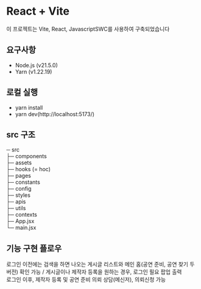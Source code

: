 # React + Vite
이 프로젝트는 Vite, React, JavascriptSWC를 사용하여 구축되었습니다

## 요구사항
- Node.js (v21.5.0)
- Yarn (v1.22.19)

## 로컬 실행
- yarn install
- yarn dev(http://localhost:5173/)

## src 구조
─ src</br>
 ├─ components</br>
 ├─ assets </br>
 ├─ hooks (= hoc)</br>
 ├─ pages</br>
 ├─ constants</br>
 ├─ config</br>
 ├─ styles</br>
 ├─ apis</br>
 ├─ utils</br>
 ├─ contexts</br>
 ├─ App.jsx</br>
 └─ main.jsx</br>

## 기능 구현 플로우
로그인 이전에는 검색을 하면 나오는 게시글 리스트와 메인 홈(공연 준비, 공연 찾기 두 버전) 확인 가능 / 게시글이나 제작자 등록을 원하는 경우, 로그인 필요 팝업 출력</br>
로그인 이후, 제작자 등록 및 공연 준비 의뢰 상담(메신저), 의뢰신청 가능</br>
